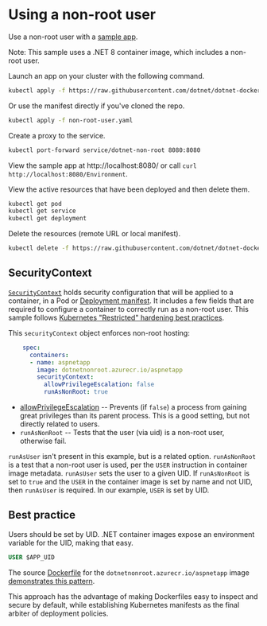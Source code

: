 # Using a non-root user

Use a non-root user with a [sample app](../../samples/aspnetapp/Dockerfile.alpine-non-root).

Note: This sample uses a .NET 8 container image, which includes a non-root user.

Launch an app on your cluster with the following command.

```bash
kubectl apply -f https://raw.githubusercontent.com/dotnet/dotnet-docker/main/kubernetes/non-root-user/non-root-user.yaml
```

Or use the manifest directly if you've cloned the repo.

```bash
kubectl apply -f non-root-user.yaml
```

Create a proxy to the service.

```bash
kubectl port-forward service/dotnet-non-root 8080:8080
```

View the sample app at http://localhost:8080/ or call `curl http://localhost:8080/Environment`.

View the active resources that have been deployed and then delete them.

```bash
kubectl get pod
kubectl get service
kubectl get deployment
```

Delete the resources (remote URL or local manifest).

```bash
kubectl delete -f https://raw.githubusercontent.com/dotnet/dotnet-docker/main/kubernetes/non-root-user/non-root-user.yaml
```

## SecurityContext

[`SecurityContext`](https://kubernetes.io/docs/reference/generated/kubernetes-api/v1.24/#securitycontext-v1-core) holds security configuration that will be applied to a container, in a Pod or [Deployment manifest](non-root-user.yaml). It includes a few fields that are required to configure a container to correctly run as a non-root user. This sample follows [Kubernetes "Restricted" hardening best practices](https://kubernetes.io/docs/concepts/security/pod-security-standards/#restricted).

This `securityContext` object enforces non-root hosting:

```yml
    spec:
      containers:
      - name: aspnetapp
        image: dotnetnonroot.azurecr.io/aspnetapp
        securityContext:
          allowPrivilegeEscalation: false
          runAsNonRoot: true
```

- [allowPrivilegeEscalation](https://kubernetes.io/docs/tasks/configure-pod-container/security-context/) -- Prevents (if `false`) a process from gaining great privileges than its parent process. This is a good setting, but not directly related to users.
- `runAsNonRoot` -- Tests that the user (via uid) is a non-root user, otherwise fail.

`runAsUser` isn't present in this example, but is a related option. `runAsNonRoot` is a test that a non-root user is used, per the `USER` instruction in container image metadata. `runAsUser` sets the user to a given UID. If `runAsNonRoot` is set to `true` and the `USER` in the container image is set by name and not UID, then `runAsUser` is required. In our example, `USER` is set by UID.

## Best practice

Users should be set by UID. .NET container images expose an environment variable for the UID, making that easy.

```dockerfile
USER $APP_UID
```

The source [Dockerfile](../../samples/aspnetapp/Dockerfile.alpine-non-root) for the `dotnetnonroot.azurecr.io/aspnetapp` image [demonstrates this pattern](https://github.com/dotnet/dotnet-docker/blob/main/samples/aspnetapp/Dockerfile.alpine-non-root#L28).

This approach has the advantage of making Dockerfiles easy to inspect and secure by default, while establishing Kubernetes manifests as the final arbiter of deployment policies.
